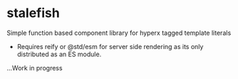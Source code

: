 # stalefish
Simple function based component library for hyperx tagged template literals

- Requires reify or @std/esm for server side rendering as its only distributed as an ES module.

...Work in progress
